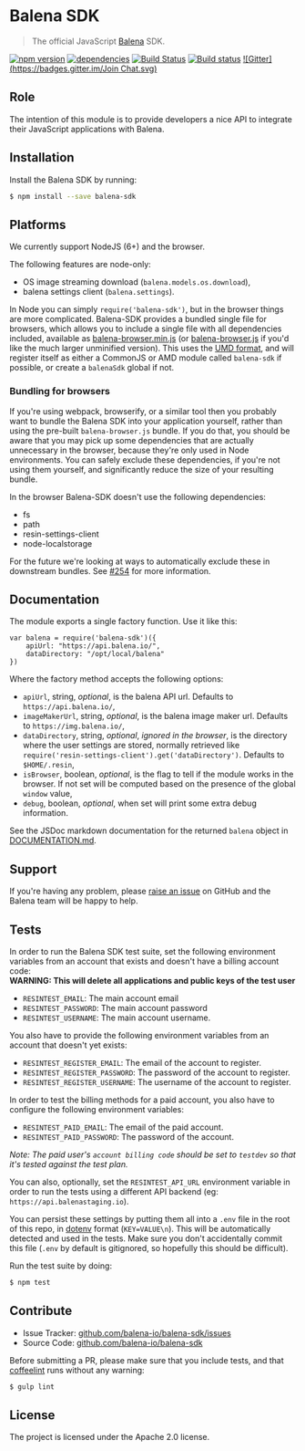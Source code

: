 Balena SDK
=========

> The official JavaScript [Balena](https://balena.io/) SDK.

[![npm version](https://badge.fury.io/js/balena-sdk.svg)](http://badge.fury.io/js/balena-sdk)
[![dependencies](https://david-dm.org/balena-io/balena-sdk.svg)](https://david-dm.org/balena-io/balena.sdk.svg)
[![Build Status](https://travis-ci.org/balena-io/balena-sdk.svg?branch=master)](https://travis-ci.org/balena-io/balena-sdk)
[![Build status](https://ci.appveyor.com/api/projects/status/qbsivehgnq0vyrrb/branch/master?svg=true)](https://ci.appveyor.com/project/balena-io/balena-sdk/branch/master)
[![Gitter](https://badges.gitter.im/Join Chat.svg)](https://gitter.im/balena-io/chat)

Role
----

The intention of this module is to provide developers a nice API to integrate their JavaScript applications with Balena.

Installation
------------

Install the Balena SDK by running:

```sh
$ npm install --save balena-sdk
```

Platforms
---------

We currently support NodeJS (6+) and the browser.

The following features are node-only:
- OS image streaming download (`balena.models.os.download`),
- balena settings client (`balena.settings`).

In Node you can simply `require('balena-sdk')`, but in the browser things are more complicated. Balena-SDK provides a bundled single file for browsers, which allows you to include a single file with all dependencies included, available as [balena-browser.min.js](https://unpkg.com/balena-sdk/build/balena-browser.min.js) (or [balena-browser.js](https://unpkg.com/balena-sdk/build/balena-browser.js) if you'd like the much larger unminified version). This uses the [UMD format](https://github.com/umdjs/umd), and will register itself as either a CommonJS or AMD module called `balena-sdk` if possible, or create a `balenaSdk` global if not.

### Bundling for browsers

If you're using webpack, browserify, or a similar tool then you probably want to bundle the Balena SDK into your application yourself, rather than using the pre-built `balena-browser.js` bundle. If you do that, you should be aware that you may pick up some dependencies that are actually unnecessary in the browser, because they're only used in Node environments. You can safely exclude these dependencies, if you're not using them yourself, and significantly reduce the size of your resulting bundle.

In the browser Balena-SDK doesn't use the following dependencies:

* fs
* path
* resin-settings-client
* node-localstorage

For the future we're looking at ways to automatically exclude these in downstream bundles. See [#254](https://github.com/balena-io/balena-sdk/issues/254) for more information.

Documentation
-------------

The module exports a single factory function. Use it like this:

```
var balena = require('balena-sdk')({
	apiUrl: "https://api.balena.io/",
	dataDirectory: "/opt/local/balena"
})
```

Where the factory method accepts the following options:
* `apiUrl`, string, *optional*, is the balena API url. Defaults to `https://api.balena.io/`,
* `imageMakerUrl`, string, *optional*, is the balena image maker url. Defaults to `https://img.balena.io/`,
* `dataDirectory`, string, *optional*, *ignored in the browser*, is the directory where the user settings are stored, normally retrieved like `require('resin-settings-client').get('dataDirectory')`. Defaults to `$HOME/.resin`,
* `isBrowser`, boolean, *optional*, is the flag to tell if the module works in the browser. If not set will be computed based on the presence of the global `window` value,
* `debug`, boolean, *optional*, when set will print some extra debug information.

See the JSDoc markdown documentation for the returned `balena` object in [DOCUMENTATION.md](https://github.com/balena-io/balena-sdk/blob/master/DOCUMENTATION.md).

Support
-------

If you're having any problem, please [raise an issue](https://github.com/balena-io/balena-sdk/issues/new) on GitHub and the Balena team will be happy to help.

Tests
-----

In order to run the Balena SDK test suite, set the following environment variables from an account that exists and doesn't have a billing account code:  
**WARNING: This will delete all applications and public keys of the test user**

- `RESINTEST_EMAIL`: The main account email
- `RESINTEST_PASSWORD`: The main account password
- `RESINTEST_USERNAME`: The main account username.

You also have to provide the following environment variables from an account that doesn't yet exists:

- `RESINTEST_REGISTER_EMAIL`: The email of the account to register.
- `RESINTEST_REGISTER_PASSWORD`: The password of the account to register.
- `RESINTEST_REGISTER_USERNAME`: The username of the account to register.

In order to test the billing methods for a paid account, you also have to configure the following environment variables:

- `RESINTEST_PAID_EMAIL`: The email of the paid account.
- `RESINTEST_PAID_PASSWORD`: The password of the account.

*Note: The paid user's `account billing code` should be set to `testdev` so that it's tested against the test plan.*

You can also, optionally, set the `RESINTEST_API_URL` environment variable in order to run the tests using a different API backend (eg: `https://api.balenastaging.io`).

You can persist these settings by putting them all into a `.env` file in the root of this repo, in
[dotenv](https://www.npmjs.com/package/dotenv) format (`KEY=VALUE\n`). This will be automatically detected and used in the tests.
Make sure you don't accidentally commit this file (`.env` by default is gitignored, so hopefully this should be difficult).

Run the test suite by doing:

```sh
$ npm test
```

Contribute
----------

- Issue Tracker: [github.com/balena-io/balena-sdk/issues](https://github.com/balena-io/balena-sdk/issues)
- Source Code: [github.com/balena-io/balena-sdk](https://github.com/balena-io/balena-sdk)

Before submitting a PR, please make sure that you include tests, and that [coffeelint](http://www.coffeelint.org/) runs without any warning:

```sh
$ gulp lint
```

License
-------

The project is licensed under the Apache 2.0 license.
